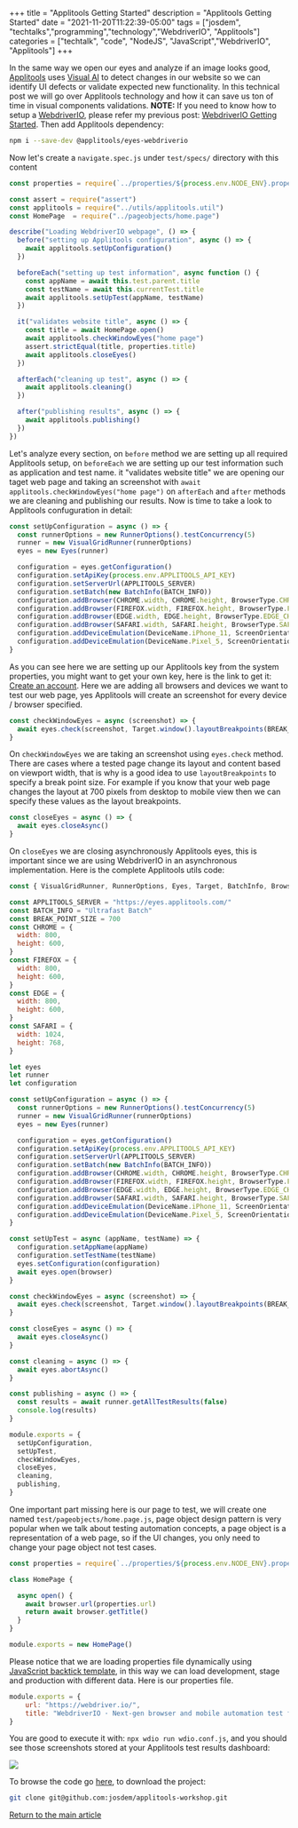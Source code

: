 +++
title =  "Applitools Getting Started"
description = "Applitools Getting Started"
date = "2021-11-20T11:22:39-05:00"
tags = ["josdem", "techtalks","programming","technology","WebdriverIO", "Applitools"]
categories = ["techtalk", "code", "NodeJS", "JavaScript","WebdriverIO", "Applitools"]
+++

In the same way we open our eyes and analyze if an image looks good, [Applitools](https://applitools.com/) uses [Visual AI](https://www.syte.ai/blog/visual-ai/what-is-visual-ai/) to detect changes in our website so we can identify UI defects or validate expected new functionality. In this technical post we will go over Applitools technology and how it can save us ton of time in visual components validations. **NOTE:** If you need to know how to setup a [WebdriverIO](https://webdriver.io/), please refer my previous post: [WebdriverIO Getting Started](/techtalk/ux/webdriverio_getting_started/). Then add Applitools dependency:

```bash
npm i --save-dev @applitools/eyes-webdriverio
```

Now let's create a `navigate.spec.js` under `test/specs/` directory with this content

```javascript
const properties = require(`../properties/${process.env.NODE_ENV}.properties`)

const assert = require("assert")
const applitools = require("../utils/applitools.util")
const HomePage  = require("../pageobjects/home.page")

describe("Loading WebdriverIO webpage", () => {
  before("setting up Applitools configuration", async () => {
    await applitools.setUpConfiguration()
  })

  beforeEach("setting up test information", async function () {
    const appName = await this.test.parent.title
    const testName = await this.currentTest.title
    await applitools.setUpTest(appName, testName)
  })

  it("validates website title", async () => {
    const title = await HomePage.open()
    await applitools.checkWindowEyes("home page")
    assert.strictEqual(title, properties.title)
    await applitools.closeEyes()
  })

  afterEach("cleaning up test", async () => {
    await applitools.cleaning()
  })

  after("publishing results", async () => {
    await applitools.publishing()
  })
})
```

Let's analyze every section, on `before` method we are setting up all required Applitools setup, on `beforeEach` we are setting up our test information such as application and test name. it "validates website title" we are opening our taget web page and taking an screenshot with `await applitools.checkWindowEyes("home page")` on `afterEach` and `after` methods we are cleaning and publishing our results. Now is time to take a look to Applitools confuguration in detail:

```javascript
const setUpConfiguration = async () => {
  const runnerOptions = new RunnerOptions().testConcurrency(5)
  runner = new VisualGridRunner(runnerOptions)
  eyes = new Eyes(runner)

  configuration = eyes.getConfiguration()
  configuration.setApiKey(process.env.APPLITOOLS_API_KEY)
  configuration.setServerUrl(APPLITOOLS_SERVER)
  configuration.setBatch(new BatchInfo(BATCH_INFO))
  configuration.addBrowser(CHROME.width, CHROME.height, BrowserType.CHROME)
  configuration.addBrowser(FIREFOX.width, FIREFOX.height, BrowserType.FIREFOX)
  configuration.addBrowser(EDGE.width, EDGE.height, BrowserType.EDGE_CHROMIUM)
  configuration.addBrowser(SAFARI.width, SAFARI.height, BrowserType.SAFARI)
  configuration.addDeviceEmulation(DeviceName.iPhone_11, ScreenOrientation.PORTRAIT)
  configuration.addDeviceEmulation(DeviceName.Pixel_5, ScreenOrientation.PORTRAIT)
}
```

As you can see here we are setting up our Applitools key from the system properties, you might want to get your own key, here is the link to get it: [Create an account](https://auth.applitools.com/users/register). Here we are adding all browsers and devices we want to test our web page, yes Applitools will create an screenshot for every device / browser specified.

```javascript
const checkWindowEyes = async (screenshot) => {
  await eyes.check(screenshot, Target.window().layoutBreakpoints(BREAK_POINT_SIZE))
}
```

On `checkWindowEyes` we are taking an screenshot using `eyes.check` method. There are cases where a tested page change its layout and content based on viewport width, that is why is a good idea to use `layoutBreakpoints` to specify a break point size. For example if you know that your web page changes the layout at 700 pixels from desktop to mobile view then we can specify these values as the layout breakpoints.

```javascript
const closeEyes = async () => {
  await eyes.closeAsync()
}
```

On `closeEyes` we are closing asynchronously Applitools eyes, this is important since we are using WebdriverIO in an asynchronous implementation. Here is the complete Applitools utils code:

```javascript
const { VisualGridRunner, RunnerOptions, Eyes, Target, BatchInfo, BrowserType, DeviceName, ScreenOrientation } = require("@applitools/eyes-webdriverio")

const APPLITOOLS_SERVER = "https://eyes.applitools.com/"
const BATCH_INFO = "Ultrafast Batch"
const BREAK_POINT_SIZE = 700
const CHROME = {
  width: 800,
  height: 600,
}
const FIREFOX = {
  width: 800,
  height: 600,
}
const EDGE = {
  width: 800,
  height: 600,
}
const SAFARI = {
  width: 1024,
  height: 768,
}

let eyes
let runner
let configuration

const setUpConfiguration = async () => {
  const runnerOptions = new RunnerOptions().testConcurrency(5)
  runner = new VisualGridRunner(runnerOptions)
  eyes = new Eyes(runner)

  configuration = eyes.getConfiguration()
  configuration.setApiKey(process.env.APPLITOOLS_API_KEY)
  configuration.setServerUrl(APPLITOOLS_SERVER)
  configuration.setBatch(new BatchInfo(BATCH_INFO))
  configuration.addBrowser(CHROME.width, CHROME.height, BrowserType.CHROME)
  configuration.addBrowser(FIREFOX.width, FIREFOX.height, BrowserType.FIREFOX)
  configuration.addBrowser(EDGE.width, EDGE.height, BrowserType.EDGE_CHROMIUM)
  configuration.addBrowser(SAFARI.width, SAFARI.height, BrowserType.SAFARI)
  configuration.addDeviceEmulation(DeviceName.iPhone_11, ScreenOrientation.PORTRAIT)
  configuration.addDeviceEmulation(DeviceName.Pixel_5, ScreenOrientation.PORTRAIT)
}

const setUpTest = async (appName, testName) => {
  configuration.setAppName(appName)
  configuration.setTestName(testName)
  eyes.setConfiguration(configuration)
  await eyes.open(browser)
}

const checkWindowEyes = async (screenshot) => {
  await eyes.check(screenshot, Target.window().layoutBreakpoints(BREAK_POINT_SIZE))
}

const closeEyes = async () => {
  await eyes.closeAsync()
}

const cleaning = async () => {
  await eyes.abortAsync()
}

const publishing = async () => {
  const results = await runner.getAllTestResults(false)
  console.log(results)
}

module.exports = {
  setUpConfiguration,
  setUpTest,
  checkWindowEyes,
  closeEyes,
  cleaning,
  publishing,
}
```

One important part missing here is our page to test, we will create one named `test/pageobjects/home.page.js`, page object design pattern is very popular when we talk about testing automation concepts, a page object is a representation of a web page, so if the UI changes, you only need to change your page object not test cases.

```javascript
const properties = require(`../properties/${process.env.NODE_ENV}.properties`)

class HomePage {

  async open() {
    await browser.url(properties.url)
    return await browser.getTitle()
  }
}

module.exports = new HomePage()
```

Please notice that we are loading properties file dynamically using [JavaScript backtick template](https://developer.mozilla.org/en-US/docs/Web/JavaScript/Reference/Template_literals), in this way we can load development, stage and production with different data. Here is our properties file.

```javascript
module.exports = {
    url: "https://webdriver.io/",
    title: "WebdriverIO · Next-gen browser and mobile automation test framework for Node.js | WebdriverIO",
}
```

You are good to execute it with: `npx wdio run wdio.conf.js`, and you should see those screenshots stored at your Applitools test results dashboard:

<img src="/img/techtalks/ux/applitools.png">

To browse the code go [here](https://github.com/josdem/applitools-workshop), to download the project:

```bash
git clone git@github.com:josdem/applitools-workshop.git
```

[Return to the main article](/techtalk/ux)
